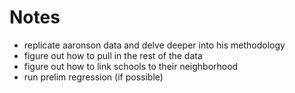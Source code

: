 # Notes

- replicate aaronson data and delve deeper into his methodology
- figure out how to pull in the rest of the data
- figure out how to link schools to their neighborhood
- run prelim regression (if possible)
